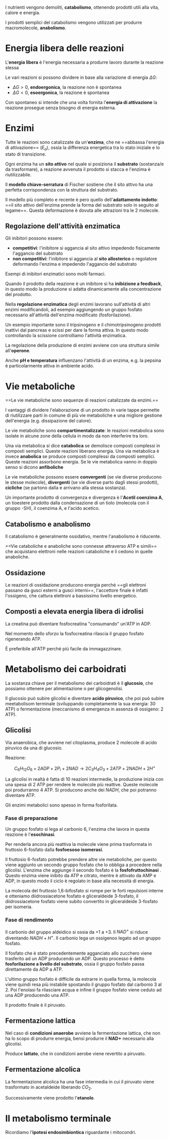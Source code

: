 I nutrienti vengono demoliti, **catabolismo**, ottenendo prodotti utili alla vita, calore e energia.

I prodotti semplici del catabolismo vengono utilizzati per produrre macromolecole, **anabolismo**.

# Energia libera delle reazioni
L'**energia libera** è l'energia necessaria a produrre lavoro durante la reazione stessa

Le vari reazioni si possono dividere in base alla variazione di energia $\Delta G$:
- $\Delta G \gt 0$, **endoergonica**, la reazione non è spontanea
- $\Delta G \lt 0$, **esoergonica**, la reazione è spontanea

Con spontaneo si intende che una volta fornita l'**energia di attivazione** la reazione prosegue senza bisogno di energia esterna.

# Enzimi
Tutte le reazioni sono catalizzate da un'**enzima**, che ne ==abbassa l'energia di attivazione== ($E_a$), ossia la differenza energetica tra lo stato iniziale e lo stato di transizione.

Ogni enzima ha un **sito attivo** nel quale si posiziona il **substrato** (sostanza/e da trasformare), a reazione avvenuta il prodotto si stacca e l'enzima è riutilizzabile.

Il **modello chiave-serratura** di Fischer sostiene che il sito attivo ha una perfetta corrispondenza con la struttura del substrato.

Il modello più completo e recente è pero quello dell'**adattamento indotto**: ==il sito attivo dell'enzima prende la forma del substrato solo in seguito al legame==.
Questa deformazione è dovuta alle attrazioni tra le 2 molecole.

## Regolazione dell'attività enzimatica
Gli inibitori possono essere:
- **competitivi**: l'inibitore si aggancia al sito attivo impedendo fisicamente l'aggancio del substrato
- **non competitivi**: l'inibitore si aggancia al **sito allosterico** o regolatore deformando l'enzima e impedendo l'aggancio del substrato

Esempi di inibitori enzimatici sono molti farmaci.

Quando il prodotto della reazione è un inibitore si ha **inibizione a feedback**, in questo modo la produzione si adatta dinamicamente alla concentrazione del prodotto.

Nella **regolazione enzimatica** degli enzimi lavorano sull'attività di altri enzimi modificandoli, ad esempio aggiungendo un gruppo fosfato necessario all'attività dell'enzima modificato (fosforilazione).

Un esempio importante sono il tripsinogeno e il chimotripsinogeno prodotti inattivi dal pancreas e scissi per dare la forma attiva. In questo modo controllando la scissione controlliamo l'attività enzimatica.

La regolazione della produzione di enzimi avviene con una struttura simile all'**operone**.

Anche **pH e temperatura** influenzano l'attività di un enzima, e.g. la pepsina è particolarmente attiva in ambiente acido.

# Vie metaboliche
==Le vie metaboliche sono sequenze di reazioni catalizzate da enzimi.==

I vantaggi di dividere l'elaborazione di un prodotto in varie tappe permette di riutilizzare parti in comune di più vie metaboliche e una migliore gestione dell'energia (e.g. dissipazione del calore).

Le vie metaboliche sono **compartimentalizzate**: le reazioni metabolica sono isolate in alcune zone della cellula in modo da non interferire tra loro.

Una via metabolica si dice **catabolica** se demolisce composti complessi in composti semplici. Queste reazioni liberano energia.
Una via metabolica è invece **anabolica** se produce composti complessi da composti semplici. Queste reazioni assorbono energia.
Se le vie metabolica vanno in doppio senso si dicono **anfiboliche**

Le vie metaboliche possono essere **convergenti** (se vie diverse producono le stesse molecole), **divergenti** (se vie diverse parto dagli stessi prodotti), **cicliche** (se partono dalla e arrivano alla stessa sostanza).

Un importante prodotto di convergenza e divergenza è l'**Acetil coenzima A**, un tioestere prodotto dalla condensazione di un tiolo (molecola con il gruppo -SH), il coenzima A, e l'acido acetico.

## Catabolismo e anabolismo
Il catabolismo è generalmente ossidativo, mentre l'anabolismo è riducente.

==Vie cataboliche e anaboliche sono connesse attraverso ATP e simili== che acquistano elettroni nelle reazioni cataboliche e li cedono in quelle anaboliche.

## Ossidazione
Le reazioni di ossidazione producono energia perché ==gli elettroni passano da gusci esterni a gusci interni==, l'accettore finale è infatti l'ossigeno, che cattura elettroni a bassissimo livello energetico.

## Composti a elevata energia libera di idrolisi
La creatina può diventare fosfocreatina "consumando" un'ATP in ADP. 

Nel momento dello sforzo la fosfocreatina rilascia il gruppo fosfato rigenerando ATP.

È preferibile all'ATP perché più facile da immagazzinare.

# Metabolismo dei carboidrati
La sostanza chiave per il metabolismo dei carboidrati è il **glucosio**, che possiamo ottenere per alimentazione o per glicogenolisi.

Il glucosio può subire glicolisi e diventare **acido piruvico**, che poi può subire meetabolisom terminale (sviluppando completamente la sua energia: 30 ATP) o fermentazione (meccanismo di emergenza in assenza di ossigeno: 2 ATP).

## Glicolisi
Via anaerobica, che avviene nel citoplasma, produce 2 molecole di acido piruvico da una di glucosio.

Reazione:

$$
C_6H_{12}O_6+2ADP+2P_i+2NAD \rightarrow 2C_3H_4O_3 + 2ATP + 2NADH + 2H^+
$$

La glicolisi in realtà è fatta di 10 reazioni intermedie, la produzione inizia con una spesa di 2 ATP per rendere le molecole più reattive.
Queste molecole poi produrranno 4 ATP.
Si producono anche dei $NADH$, che poi potranno diventare ATP.

Gli enzimi metabolici sono spesso in forma fosforilata.

### Fase di preparazione
Un gruppo fosfato si lega al carbonio 6, l'enzima che lavora in questa reazione è l'**esochinasi**.

Per renderla ancora più reattiva la molecole viene prima trasformata in fruttosio 6-fosfato dalla **fosfoesoso isomerasi**.

Il fruttosio 6-fosfato potrebbe prendere altre vie metaboliche, per questo viene aggiunto un secondo gruppo fosfato che lo obbliga a procedere nella glicolisi. L'enzima che aggiunge il secondo fosfato è la **fosfofruttochinasi** .
Questo enzima viene inibito da ATP e citrato, mentre è attivato da AMP e ADP, in questo modo il ciclo è regolato in base alla necessità di energia.

La molecola del fruttosio 1,6-bifosfato si rompe per le forti repulsioni interne e otteniamo diidrossiacetone fosfato e gliceraldeide 3-fosfato, il diidrossiacetone fosfato viene subito convertito in gliceraldeide 3-fosfato per isomeria.

### Fase di rendimento
Il carbonio del gruppo aldeidico si ossia da +1 a +3. Il $NAD^+$ si riduce diventando $NADH+H^+$. Il carbonio lega un ossigenoo legato ad un gruppo fosfato.

Il fosfato che è stato precedentemente agganciato allo zucchero viene trasferito ad un ADP producendo un ADP.
Questo processo è detto **fosforilazione a livello del substrato**, ossia il gruppo fosfato passa direttamente da ADP a ATP.

L'ultimo gruppo fosfato è difficile da estrarre in quella forma, la molecola viene quindi resa più instabile spostando il gruppo fosfato dal carbonio 3 al 2. Poi l'enolasi fa rilasciare acqua e infine il gruppo fosfato viene ceduto ad una ADP producendo una ATP.

Il prodotto finale è il piruvato.

## Fermentazione lattica
Nel caso di **condizioni anaerobe** avviene la fermentazione lattica, che non ha lo scopo di produrre energia, bensì produrre il **NAD+** necessario alla glicolisi.

Produce **lattato**, che in condizioni aerobe viene revertito a piruvato.

## Fermentazione alcolica
La fermentazione alcolica ha una fase intermedia in cui il piruvato viene trasformato in acetaldeide liberando $CO_2$.

Successivamente viene prodotto l'**etanolo**.

# Il metabolismo terminale
Ricordiamo l'**ipotesi endosimbiontica** riguardante i mitocondri.